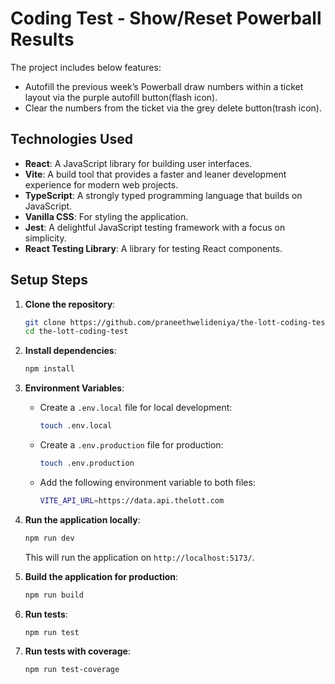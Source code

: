# Coding Test - Show/Reset Powerball Results

The project includes below features:

- Autofill the previous week’s Powerball draw numbers within a ticket layout via the purple autofill button(flash icon).
- Clear the numbers from the ticket via the grey delete button(trash icon).

## Technologies Used

- **React**: A JavaScript library for building user interfaces.
- **Vite**: A build tool that provides a faster and leaner development experience for modern web projects.
- **TypeScript**: A strongly typed programming language that builds on JavaScript.
- **Vanilla CSS**: For styling the application.
- **Jest**: A delightful JavaScript testing framework with a focus on simplicity.
- **React Testing Library**: A library for testing React components.

## Setup Steps

1. **Clone the repository**:

   ```sh
   git clone https://github.com/praneethwelideniya/the-lott-coding-test.git
   cd the-lott-coding-test
   ```

2. **Install dependencies**:

   ```sh
   npm install
   ```

3. **Environment Variables**:

   - Create a `.env.local` file for local development:
     ```sh
     touch .env.local
     ```
   - Create a `.env.production` file for production:
     ```sh
     touch .env.production
     ```
   - Add the following environment variable to both files:
     ```sh
     VITE_API_URL=https://data.api.thelott.com
     ```

4. **Run the application locally**:

   ```sh
   npm run dev
   ```

   This will run the application on `http://localhost:5173/`.

5. **Build the application for production**:

   ```sh
   npm run build
   ```

6. **Run tests**:

   ```sh
   npm run test
   ```

7. **Run tests with coverage**:
   ```sh
   npm run test-coverage
   ```

```
